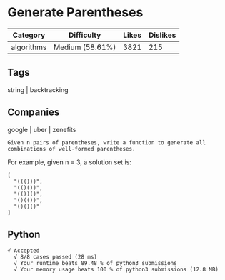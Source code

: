 # Generate Parentheses
|Category|Difficulty|Likes|Dislikes|
|-|-|-|-|
|algorithms|Medium (58.61%)|3821|215|

## Tags
string | backtracking

## Companies
google | uber | zenefits
```
Given n pairs of parentheses, write a function to generate all combinations of well-formed parentheses.
```
For example, given n = 3, a solution set is:
```
[
  "((()))",
  "(()())",
  "(())()",
  "()(())",
  "()()()"
]
```

## Python
```
√ Accepted
  √ 8/8 cases passed (28 ms)
  √ Your runtime beats 89.48 % of python3 submissions
  √ Your memory usage beats 100 % of python3 submissions (12.8 MB)
```